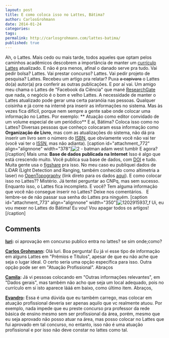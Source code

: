 ```yaml
---
layout: post
title: E como coloca isso no Lattes, Bátima?
author: CarlosGrohmann
date: 2014-01-24
categories: 
tags: 
permalink: http://carlosgrohmann.com/lattes-batima/
published: true
---
```



Ah, o Lattes. Mais cedo ou mais tarde, todos aqueles que optam pelos caminhos acadêmicos descobrem a importância de manter um [currículo Lattes](http://lattes.cnpq.br) atualizado. E não é pra menos, afinal o danado serve pra tudo. Vai pedir bolsa? Lattes. Vai prestar concurso? Lattes. Vai pedir projeto de pesquisa? Lattes. Recebeu um artigo pra relatar? Puxa <del>a capivara</del> o Lattes do(a) autor(a) pra conferir as outras publicações. E por aí vai. Um amigo meu chama o Lattes de "Facebook da Ciência" que mané [ResearchGate](https://www.researchgate.net) que nada, o negócio é o bom e velho Lattes.  A necessidade de manter o Lattes atualizado pode gerar uma certa paranóia nas pessoas. Qualquer coisinha e já corre na internê pra inserir as informações no sistema. Mas às vezes fica difícil, porque nem sempre a gente sabe onde colocar uma informação no Lattes. Por exemplo: ** Atuação como editor convidado de um volume especial de um periódico** E aí, Bátima? Coloca isso como no Lattes? Diversas pessoas que conheço colocaram essa informação como **Organização de Livro**, mas com as atualizações do sistema, não dá pra inserir um livro sem o número do [ISBN](http://en.wikipedia.org/wiki/Isbn), que obviamente você não vai ter (você vai ter o [ISSN](http://en.wikipedia.org/wiki/International_Standard_Serial_Number), mas não adianta). [caption id="attachment_772" align="alignnone" width="378"]![2 - batman adam west tumblr](/blog/wp-content/uploads/2014/01/2-batman-adam-west-tumblr.jpg) E agora?[/caption] Mais uma: **Base de dados publicada na Internet** Isso é algo que está crescendo muito. Você publica sua base de dados, com [DOI](http://www.doi.org) e tudo. Muita gente usa o [figshare](http://figshare.com) pra isso. No meu caso eu publiquei dados de LiDAR (Light Detection and Ranging, também conhecido como altimetria a laser) no [OpenTopography](http://www.opentopography.org) (link direto para os dados [aqui](http://dx.doi.org/10.5069/G9DN430Z)). E como colocar isso no Lattes?? Mistério. Já tentei perguntar ao CNPq, mas sem sucesso. Enquanto isso, o Lattes fica incompleto. E você? Tem alguma informação que você não consegue inserir no Lattes? Deixe nos comentários.   E lembre-se de não passar sua senha do Lattes pra ninguém. [caption id="attachment_773" align="alignnone" width="350"]![1202915937_f](http://carlosgrohmann.com/blog/wp-content/uploads/2014/01/1202915937_f.jpg) Ui, eu vou mexer no Lattes do Bátima! Eu vou! Vou apagar todos os artigos![/caption]



## Comments



**[Iuri](#14823 "2016-01-06 14:51:57"):** oi aprovação em concurso publico entra no lattes? se sim onde;como?



**[Carlos Grohmann](#14824 "2016-01-06 15:20:09"):** Olá Iuri. Boa pergunta! Eu já vi esse tipo de informação em alguns Lattes em "Prêmios e Títulos", apesar de que eu não ache que seja o lugar ideal. O certo seria uma opção específica para isso. Outra opção pode ser em "Atuação Profissional". Abraços



**[Camila](#15256 "2016-03-18 10:09:45"):** Já vi pessoas colocando em "Outras informações relevantes", em "Dados gerais", mas também não acho que seja um local adequado, pois no currículo em si isto aparece lááá em baixo, como último item. Abraços,



**[Evandro](#19570 "2018-12-11 14:11:42"):** Essa é uma dúvida que eu também carrego, mas colocar em atuação profissional deveria ser apenas aquilo que vc realmente atuou. Por exemplo, nada impede que eu preste concurso pra professor da rede básica de ensino mesmo sem ser profissional da área, porém, mesmo que eu seja aprovado não posso atuar na área, mas posso colocar no Lattes que fui aprovado em tal concurso, no entanto, isso não é uma atuação profissional e por isso não deve constar no lattes como tal.



